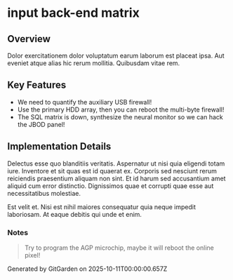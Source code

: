 # input back-end matrix

## Overview
Dolor exercitationem dolor voluptatum earum laborum est placeat ipsa. Aut eveniet atque alias hic rerum mollitia. Quibusdam vitae rem.

## Key Features
- We need to quantify the auxiliary USB firewall!
- Use the primary HDD array, then you can reboot the multi-byte firewall!
- The SQL matrix is down, synthesize the neural monitor so we can hack the JBOD panel!

## Implementation Details
Delectus esse quo blanditiis veritatis. Aspernatur ut nisi quia eligendi totam iure. Inventore et sit quas est id quaerat ex. Corporis sed nesciunt rerum reiciendis praesentium aliquam non sint. Et id harum sed accusantium amet aliquid cum error distinctio. Dignissimos quae et corrupti quae esse aut necessitatibus molestiae.
 Est velit et. Nisi est nihil maiores consequatur quia neque impedit laboriosam. At eaque debitis qui unde et enim.

### Notes
> Try to program the AGP microchip, maybe it will reboot the online pixel!

Generated by GitGarden on 2025-10-11T00:00:00.657Z